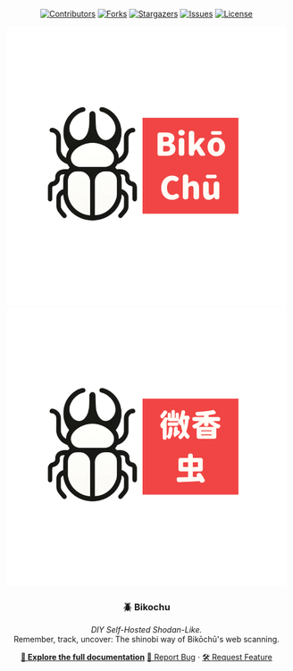 <div id="top" align="center">

<!-- Shields Header -->
[![Contributors][contributors-shield]](https://github.com/franckferman/Bikochu/graphs/contributors)
[![Forks][forks-shield]](https://github.com/franckferman/Bikochu/network/members)
[![Stargazers][stars-shield]](https://github.com/franckferman/Bikochu/stargazers)
[![Issues][issues-shield]](https://github.com/franckferman/Bikochu/issues)
[![License][license-shield]](https://github.com/franckferman/Bikochu/blob/stable/LICENSE)

<!-- Logo -->
<a href="https://github.com/franckferman/Bikochu">
  <img src="https://raw.githubusercontent.com/franckferman/Bikochu/main/docs/github/graphical_resources/Logo-Without_background-Bikochu.png" alt="Bikochu Logo" width="auto" height="auto">
</a>

<a href="https://github.com/franckferman/Bikochu">
  <img src="https://raw.githubusercontent.com/franckferman/Bikochu/main/docs/github/graphical_resources/Logo-Without_background-Bikochu_JP.png" alt="Bikochu Logo" width="auto" height="auto">
</a>

<!-- Title & Tagline -->
<h3 align="center">🪲 Bikochu</h3>
<p align="center">
    <em>DIY Self-Hosted Shodan-Like.</em>
    <br>
    Remember, track, uncover: The shinobi way of Bikōchū's web scanning.
</p>

<!-- Links & Demo -->
<p align="center">
    <a href="https://github.com/franckferman/Bikochu/blob/stable/README.md" class="button-style"><strong>📘 Explore the full documentation</strong></a>
    <a href="https://github.com/franckferman/Bikochu/issues">🐞 Report Bug</a>
    ·
    <a href="https://github.com/franckferman/Bikochu/issues">🛠️ Request Feature</a>
</p>

<!-- MARKDOWN LINKS & IMAGES -->
<!-- https://www.markdownguide.org/basic-syntax/#reference-style-links -->
[contributors-shield]: https://img.shields.io/github/contributors/franckferman/Bikochu.svg?style=for-the-badge
[contributors-url]: https://github.com/franckferman/Bikochu/graphs/contributors
[forks-shield]: https://img.shields.io/github/forks/franckferman/Bikochu.svg?style=for-the-badge
[forks-url]: https://github.com/franckferman/Bikochu/network/members
[stars-shield]: https://img.shields.io/github/stars/franckferman/Bikochu.svg?style=for-the-badge
[stars-url]: https://github.com/franckferman/Bikochu/stargazers
[issues-shield]: https://img.shields.io/github/issues/franckferman/Bikochu.svg?style=for-the-badge
[issues-url]: https://github.com/franckferman/Bikochu/issues
[license-shield]: https://img.shields.io/github/license/franckferman/Bikochu.svg?style=for-the-badge
[license-url]: https://github.com/franckferman/Bikochu/blob/stable/LICENSE
